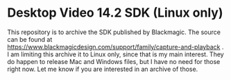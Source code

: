 # Desktop Video 14.2 SDK (Linux only)

This repository is to archive the SDK published by Blackmagic.  The source can be found at  https://www.blackmagicdesign.com/support/family/capture-and-playback .  I am limiting this archive it to Linux only, since that is my main interest.  They do happen to release Mac and Windows files, but I have no need for those right now.  Let me know if you are interested in an archive of those.
